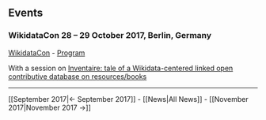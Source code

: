 <!-- LANG:EN, title="October 2017"-->

 

## Events

### WikidataCon 28 – 29 October 2017, Berlin, Germany

  [WikidataCon](https://www.wikidata.org/wiki/Wikidata:WikidataCon_2017) - [Program](https://www.wikidata.org/wiki/Wikidata:WikidataCon_2017/Program) 

  With a session on [Inventaire: tale of a Wikidata-centered linked open contributive database on resources/books](https://www.wikidata.org/wiki/Wikidata:WikidataCon_2017/Submissions/Inventaire:_tale_of_a_Wikidata-centered_linked_open_contributive_database_on_resources/books)

 

<hr>



[[September 2017|← September 2017]] - [[News|All News]] - [[November 2017|November 2017 →]]
